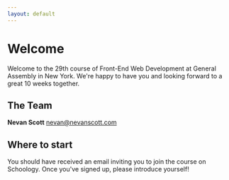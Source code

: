 ```yaml
---
layout: default
---
```


Welcome
=======

Welcome to the 29th course of Front-End Web Development at General Assembly in New York. We're happy to have you and looking forward to a great 10 weeks together.

The Team
--------

**Nevan Scott**
nevan@nevanscott.com


Where to start
--------------

You should have received an email inviting you to join the course on Schoology. Once you've signed up, please introduce yourself!